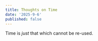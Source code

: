 ```yaml
---
title: Thoughts on Time
date: '2025-9-6'
published: false
---
```


Time is *just* that which cannot be re-used.